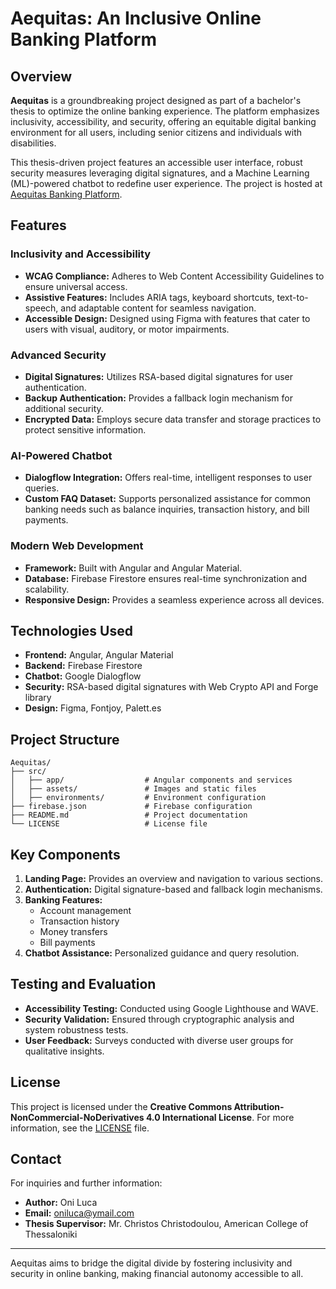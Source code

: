 # Aequitas: An Inclusive Online Banking Platform

## Overview
**Aequitas** is a groundbreaking project designed as part of a bachelor's thesis to optimize the online banking experience. The platform emphasizes inclusivity, accessibility, and security, offering an equitable digital banking environment for all users, including senior citizens and individuals with disabilities.

This thesis-driven project features an accessible user interface, robust security measures leveraging digital signatures, and a Machine Learning (ML)-powered chatbot to redefine user experience. The project is hosted at [Aequitas Banking Platform](https://aequitas-thesis.web.app/).

## Features
### Inclusivity and Accessibility
- **WCAG Compliance:** Adheres to Web Content Accessibility Guidelines to ensure universal access.
- **Assistive Features:** Includes ARIA tags, keyboard shortcuts, text-to-speech, and adaptable content for seamless navigation.
- **Accessible Design:** Designed using Figma with features that cater to users with visual, auditory, or motor impairments.

### Advanced Security
- **Digital Signatures:** Utilizes RSA-based digital signatures for user authentication.
- **Backup Authentication:** Provides a fallback login mechanism for additional security.
- **Encrypted Data:** Employs secure data transfer and storage practices to protect sensitive information.

### AI-Powered Chatbot
- **Dialogflow Integration:** Offers real-time, intelligent responses to user queries.
- **Custom FAQ Dataset:** Supports personalized assistance for common banking needs such as balance inquiries, transaction history, and bill payments.

### Modern Web Development
- **Framework:** Built with Angular and Angular Material.
- **Database:** Firebase Firestore ensures real-time synchronization and scalability.
- **Responsive Design:** Provides a seamless experience across all devices.

## Technologies Used
- **Frontend:** Angular, Angular Material
- **Backend:** Firebase Firestore
- **Chatbot:** Google Dialogflow
- **Security:** RSA-based digital signatures with Web Crypto API and Forge library
- **Design:** Figma, Fontjoy, Palett.es

## Project Structure
```plaintext
Aequitas/
├── src/
│   ├── app/                  # Angular components and services
│   ├── assets/               # Images and static files
│   ├── environments/         # Environment configuration
├── firebase.json             # Firebase configuration
├── README.md                 # Project documentation
└── LICENSE                   # License file
```

## Key Components
1. **Landing Page:** Provides an overview and navigation to various sections.
2. **Authentication:** Digital signature-based and fallback login mechanisms.
3. **Banking Features:**
   - Account management
   - Transaction history
   - Money transfers
   - Bill payments
4. **Chatbot Assistance:** Personalized guidance and query resolution.

## Testing and Evaluation
- **Accessibility Testing:** Conducted using Google Lighthouse and WAVE.
- **Security Validation:** Ensured through cryptographic analysis and system robustness tests.
- **User Feedback:** Surveys conducted with diverse user groups for qualitative insights.

## License
This project is licensed under the **Creative Commons Attribution-NonCommercial-NoDerivatives 4.0 International License**. For more information, see the [LICENSE](LICENSE) file.

## Contact
For inquiries and further information:
- **Author:** Oni Luca
- **Email:** [oniluca@ymail.com](mailto:oniluca@ymail.com)
- **Thesis Supervisor:** Mr. Christos Christodoulou, American College of Thessaloniki

---

Aequitas aims to bridge the digital divide by fostering inclusivity and security in online banking, making financial autonomy accessible to all.
